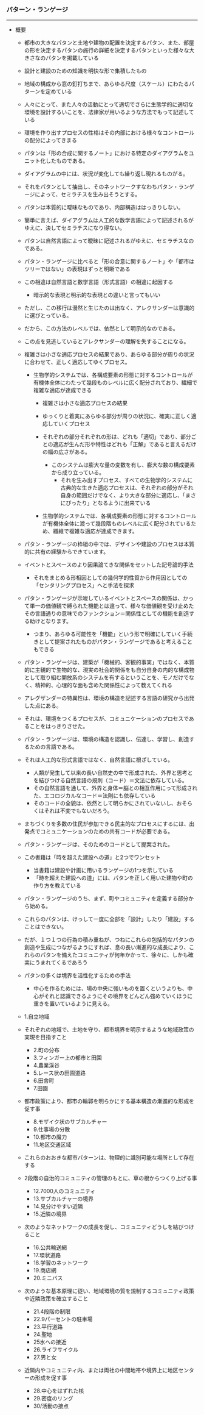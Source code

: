 ###  パターン・ランゲージ


---


- 概要
    - 都市の大きなパタンと土地や建物の配置を決定するパタン、また、部屋の形を決定するパタンの施行の詳細を決定するパタンといった様々な大きさなのパタンを掲載している
    
	- 設計と建設のための知識を明快な形で集積したもの
	- 地域の構成から窓の釘打ちまで、あらゆる尺度（スケール）にわたるパターンを定めている
	- 人々にとって、また人々の活動にとって適切でさらに生態学的に適切な環境を設計するいことを、法律家が用いるような方法でもって記述している

    - 環境を作り出すプロセスの性格はその内部における様々なコントロールの配分によってきまる
    
    - パタンは「形の合成に関するノート」における特定のダイアグラムをユニット化したものである。
    - ダイアグラムの中には、状況が変化しても繰り返し現れるものがる。
    - それをパタンとして抽出し、そのネットワークすなわちパタン・ランゲージによって、セミラチスを生み出そうとする。
    - パタンは本質的に曖昧なものであり、内部構造ははっきりしない。
    - 簡単に言えば、ダイアグラムは人工的な数学言語によって記述されるがゆえに、決してセミラチスになり得ない。
    - パタンは自然言語によって曖昧に記述されるがゆえに、セミラチスなのである。
    - パタン・ランゲージに比べると「形の合意に関するノート」や「都市はツリーではない」の表現はずっと明晰である
    - この相違は自然言語と数学言語（形式言語）の相違に起因する
        - 暗示的な表現と明示的な表現との違いと言ってもいい
    - ただし、この移行は漫然と生じたのは出なく、アレクサンダーは意識的に選びとっている。
    - だから、この方法のレベルでは、依然として明示的なのである。
    - この点を見逃しているとアレクサンダーの理解を失することになる。
    
    - 複雑さは小さな適応プロセスの結果であり、あらゆる部分が周りの状況に合わせて、正しく適応してゆくプロセス。
        - 生物学的システムでは、各構成要素の形態に対するコントロールが有機体全体にわたって幾段ものレベルに広く配分されており、繊細で複雑な適応が達成できる
            - 複雑さは小さな適応プロセスの結果
            - ゆっくりと着実にあらゆる部分が周りの状況に、確実に正しく適応していくプロセス
            - それぞれの部分それぞれの形は、どれも「適切」であり、部分ごとの適応が生んだ形や特性はどれも「正解」であると言えるだけの幅の広さがある。
                - このシステムは膨大な量の変数を有し、膨大な数の構成要素から成り立っている。
                    - それを生み出すプロセス、すべての生物学的システムに古典的な生きた適応プロセスは、それぞれの部分がそれ自身の範囲だけでなく、より大きな部分に適応し、「まさにぴったり」となるように出来ている
                    
            - 生物学的システムでは、各構成要素の形態に対するコントロールが有機体全体に渡って幾段階ものレベルに広く配分されているため、繊維で複雑な適応が達成できます。
            
    - パタン・ランゲージの枠組の中では、デザインや建設のプロセスは本質的に共有の経験からできています。
    
    - イベントとスペースのより因果論てきな関係をセットした記号論的手法
        - それをまとめる形相因としての幾何学的性質から作用因としての「センタリングプロセス」へと手法を探求
        
    - パタン・ランゲージが示唆しているイベントとスペースの関係は、かって単一の価値観で縛られた機能とは違って、様々な価値観を受け止めたその言語通りの意味でのファンクション＝関係性としての機能を創造する助けとなります。
        - つまり、あらゆる可能性を「機能」という形で明確にしていく手続きとして提案されたものがパタン・ランゲージであると考えることもできる
        
    - パタン・ランゲージは、建築が「機械的、客観的事実」ではなく、本質的に主観的で生物的な、現実の社会的関係をも自分自身の内的な構成物として取り組む開放系のシステムを有するということを、モノだけでなく、精神的、心理的な面も含めた関係性によって教えてくれる
        
    - アレグザンダーの特異性は、環境の構造を記述する言語の研究から出発した点にある。
    - それは、環境をつくるプロセスが、コミュニケーションのプロセスであることをはっきりさせた。
    - パタン・ランゲージは、環境の構造を認識し、伝達し、学習し、創造するための言語である。
    - それは人工的な形式言語ではなく、自然言語に根ざしている。    
        - 人類が発生して以来の長い自然史の中で形成された、外界と思考とを結びつける自然言語の規則（コード）＝文法に依存している。
        - その自然言語を通して、外界と身体＝脳との相互作用にって形成された、エコロジカルなコード＝法則にも依存している
        - そのコードの全貌は、依然として明らかにされていないし、おそらくはそれは不変でもないだろう。
        
    - まちづくりを多数の住民が参加できる民主的なプロセスにするには、出発点でコミュニケーションのための共有コードが必要である。
    - パタン・ランゲージは、そのためのコードとして提案された。
    
    - この書籍は「時を超えた建設への道」と2つでワンセット
        - 当書籍は建設や計画に用いるランゲージの1つを示している
        - 「時を超えた建設への道」には、パタンを正しく用いた建物や町の作り方を教えている
        
    - パタン・ランゲージのうち、まず、町やコミュニティを定義する部分から始める。
    - これらのパタンは、けっして一度に全部を「設計」したり「建設」することはできない。
    - だが、１つ１つの行為の積み重ねが、つねにこれらの包括的なパタンの創造や生成につながるようにすれば、息の長い漸進的な成長により、これらのパタンを備えたコミュニティが何年かかって、徐々に、しかも確実にうまれてくるであろう
    
    - パタンの多くは境界を活性化するための手法
        - 中心を作るためには、場の中央に強いものを置くというよりも、中心がそれと認識できるようにその境界をどんどん強めていくほうに重きを置いているように見える。
    
    - 1.自立地域
        
    - それぞれの地域で、土地を守り、都市境界を明示するような地域政策の実現を目指すこと
        - 2.町の分布
        - 3.フィンガー上の都市と田園
        - 4.農業渓谷
        - 5.レース状の田園道路
        - 6.田舎町
        - 7.田園
    - 都市政策により、都市の輪郭を明らかにする基本構造の漸進的な形成を促す事
        - 8.モザイク状のサブカルチャー
        - 9.仕事場の分散
        - 10.都市の魔力
        - 11.地区交通区域
    - これらのおおきな都市パターンは、物理的に識別可能な場所として存在する
    - 2段階の自治的コミュニティの管理のもとに、草の根からつくり上げる事
        - 12.7000人のコミュニティ
        - 13.サブカルチャーの境界
        - 14.見分けやすい近隣
        - 15.近隣の境界
    - 次のようなネットワークの成長を促し、コミュニティどうしを結びつけること
        - 16.公共輸送網
        - 17.環状道路
        - 18.学習のネットワーク
        - 19.商店網
        - 20.ミニバス
    - 次のような基本原理に従い、地域環境の質を規制するコミュニティ政策や近隣政策を確立すること
        - 21.4段階の制限
        - 22.9パーセントの駐車場
        - 23.平行道路
        - 24.聖地
        - 25水への接近
        - 26.ライフサイクル
        - 27.男と女
    - 近隣内やコミュニティ内、または両社の中間地帯や境界上に地区センターの形成を促す事
        - 28.中心をはずれた核
        - 29.密度のリング
        - 30/活動の接点
        
        
    